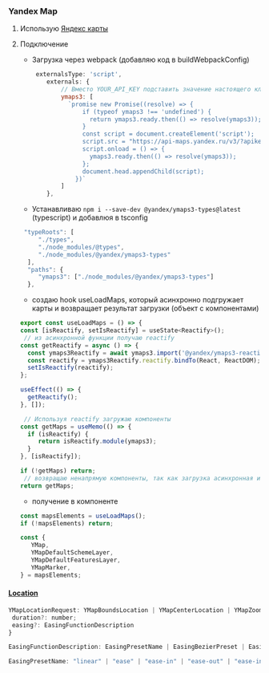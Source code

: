 ### Yandex Map

1. Использую [Яндекс карты](https://yandex.ru/dev/jsapi30/doc/ru/quickstart)
2. Подключение

   -  Загрузка через webpack (добавляю код в buildWebpackConfig)

      ```javascript
       externalsType: 'script',
          externals: {
              // Вместо YOUR_API_KEY подставить значение настоящего ключа
              ymaps3: [
                `promise new Promise((resolve) => {
                    if (typeof ymaps3 !== 'undefined') {
                      return ymaps3.ready.then(() => resolve(ymaps3));
                    }
                    const script = document.createElement('script');
                    script.src = "https://api-maps.yandex.ru/v3/?apikey=${process.env.REACT_APP_YA_MAP_KEY}&lang=ru_RU";
                    script.onload = () => {
                      ymaps3.ready.then(() => resolve(ymaps3));
                    };
                    document.head.appendChild(script);
                  })`
              ]
          },
      ```

   -  Устанавливаю `npm i --save-dev @yandex/ymaps3-types@latest` (typescript) и добавлюя в tsconfig

   ```javascript
    "typeRoots": [
        "./types",
        "./node_modules/@types",
        "./node_modules/@yandex/ymaps3-types"
     ],
     "paths": {
        "ymaps3": ["./node_modules/@yandex/ymaps3-types"]
     },
   ```

   -  создаю hook useLoadMaps, который асинхронно подгружает карты и возвращает результат загрузки (объект с компонентами)

   ```javascript
   export const useLoadMaps = () => {
   const [isReactify, setIsReactify] = useState<Reactify>();
    // из асинхронной функции получаю reactify
   const getReactify = async () => {
     const ymaps3Reactify = await ymaps3.import('@yandex/ymaps3-reactify');
     const reactify = ymaps3Reactify.reactify.bindTo(React, ReactDOM);
     setIsReactify(reactify);
   };

   useEffect(() => {
     getReactify();
   }, []);

    // Используя reactify загружаю компоненты
   const getMaps = useMemo(() => {
     if (isReactify) {
        return isReactify.module(ymaps3);
     }
   }, [isReactify]);

   if (!getMaps) return;
    // возвращаю ненапрямую компоненты, так как загрузка асинхронная и в компонентах требуется проверка
   return getMaps;
   ```

   -  получение в компоненте

   ```javascript
   const mapsElements = useLoadMaps();
   if (!mapsElements) return;

   const {
      YMap,
      YMapDefaultSchemeLayer,
      YMapDefaultFeaturesLayer,
      YMapMarker,
   } = mapsElements;
   ```

#### [Location](https://yandex.ru/dev/jsapi30/doc/ru/ref/#YMapLocationRequest)

```javascript
YMapLocationRequest: YMapBoundsLocation | YMapCenterLocation | YMapZoomLocation | YMapCenterZoomLocation & {
 duration?: number;
 easing?: EasingFunctionDescription
}

EasingFunctionDescription: EasingPresetName | EasingBezierPreset | EasingFunction

EasingPresetName: "linear" | "ease" | "ease-in" | "ease-out" | "ease-in-out"
```
